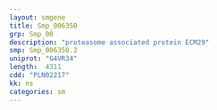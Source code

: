 ```yaml
---
layout: smgene
title: Smp_006350
grp: Smp_00
description: "proteasome associated protein ECM29"
smp: Smp_006350.2
uniprot: "G4VR34"
length:  4311
cdd: "PLN02217"
kk: ns
categories: sm
---
```

